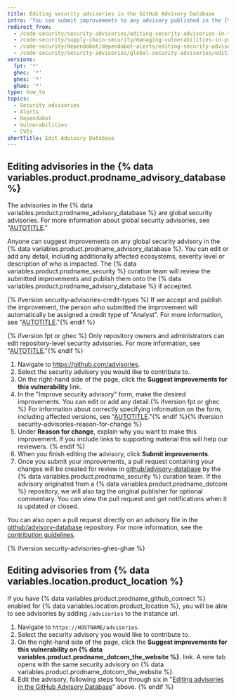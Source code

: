 ```yaml
---
title: Editing security advisories in the GitHub Advisory Database
intro: 'You can submit improvements to any advisory published in the {% data variables.product.prodname_advisory_database %}.'
redirect_from:
  - /code-security/security-advisories/editing-security-advisories-in-the-github-advisory-database
  - /code-security/supply-chain-security/managing-vulnerabilities-in-your-projects-dependencies/editing-security-advisories-in-the-github-advisory-database
  - /code-security/dependabot/dependabot-alerts/editing-security-advisories-in-the-github-advisory-database
  - /code-security/security-advisories/global-security-advisories/editing-security-advisories-in-the-github-advisory-database
versions:
  fpt: '*'
  ghec: '*'
  ghes: '*'
  ghae: '*'
type: how_to
topics:
  - Security advisories
  - Alerts
  - Dependabot
  - Vulnerabilities
  - CVEs
shortTitle: Edit Advisory Database
---
```


## Editing advisories in the {% data variables.product.prodname_advisory_database %}

The advisories in the {% data variables.product.prodname_advisory_database %} are global security advisories. For more information about global security advisories, see "[AUTOTITLE](/code-security/security-advisories/working-with-global-security-advisories-from-the-github-advisory-database/about-global-security-advisories)."

Anyone can suggest improvements on any global security advisory in the {% data variables.product.prodname_advisory_database %}. You can edit or add any detail, including additionally affected ecosystems, severity level or description of who is impacted. The {% data variables.product.prodname_security %} curation team will review the submitted improvements and publish them onto the {% data variables.product.prodname_advisory_database %} if accepted.

{% ifversion security-advisories-credit-types %}
If we accept and publish the improvement, the person who submitted the improvement will automatically be assigned a credit type of  "Analyst". For more information, see "[AUTOTITLE](/code-security/security-advisories/working-with-repository-security-advisories/creating-a-repository-security-advisory#about-credits-for-repository-security-advisories)."{% endif %}

{% ifversion fpt or ghec %}
Only repository owners and administrators can edit repository-level security advisories. For more information, see "[AUTOTITLE](/code-security/security-advisories/working-with-repository-security-advisories/editing-a-repository-security-advisory)."{% endif %}

1. Navigate to https://github.com/advisories.
1. Select the security advisory you would like to contribute to.
1. On the right-hand side of the page, click the **Suggest improvements for this vulnerability** link.
1. In the "Improve security advisory" form, make the desired improvements. You can edit or add any detail.{% ifversion fpt or ghec %} For information about correctly specifying information on the form, including affected versions, see "[AUTOTITLE](/code-security/security-advisories/guidance-on-reporting-and-writing-information-about-vulnerabilities/best-practices-for-writing-repository-security-advisories)."{% endif %}{% ifversion security-advisories-reason-for-change %}
1. Under **Reason for change**, explain why you want to make this improvement. If you include links to supporting material this will help our reviewers.
{% endif %}
1. When you finish editing the advisory, click **Submit improvements**.
1. Once you submit your improvements, a pull request containing your changes will be created for review in [github/advisory-database](https://github.com/github/advisory-database) by the {% data variables.product.prodname_security %} curation team. If the advisory originated from a {% data variables.product.prodname_dotcom %} repository, we will also tag the original publisher for optional commentary. You can view the pull request and get notifications when it is updated or closed.

You can also open a pull request directly on an advisory file in the [github/advisory-database](https://github.com/github/advisory-database) repository. For more information, see the [contribution guidelines](https://github.com/github/advisory-database/blob/main/CONTRIBUTING.md).

{% ifversion security-advisories-ghes-ghae %}

## Editing advisories from {% data variables.location.product_location %}

If you have {% data variables.product.prodname_github_connect %} enabled for {% data variables.location.product_location %}, you will be able to see advisories by adding `/advisories` to the instance url.

1. Navigate to `https://HOSTNAME/advisories`.
1. Select the security advisory you would like to contribute to.
1. On the right-hand side of the page, click the **Suggest improvements for this vulnerability on {% data variables.product.prodname_dotcom_the_website %}.** link. A new tab opens with the same security advisory on {% data variables.product.prodname_dotcom_the_website %}.
1. Edit the advisory, following steps four through six in "[Editing advisories in the GitHub Advisory Database](#editing-advisories-in-the-github-advisory-database)" above.
{% endif %}
